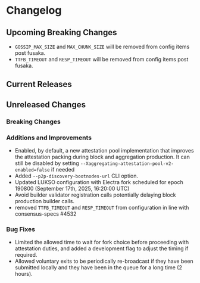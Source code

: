 # Changelog

## Upcoming Breaking Changes
 - `GOSSIP_MAX_SIZE` and `MAX_CHUNK_SIZE` will be removed from config items post fusaka.
 - `TTFB_TIMEOUT` and `RESP_TIMEOUT` will be removed from config items post fusaka.

## Current Releases

## Unreleased Changes

### Breaking Changes

### Additions and Improvements
- Enabled, by default, a new attestation pool implementation that improves the attestation packing during block and aggregation production. It can still be disabled by setting `--Xaggregating-attestation-pool-v2-enabled=false` if needed
- Added `--p2p-discovery-bootnodes-url` CLI option.
- Updated LUKSO configuration with Electra fork scheduled for epoch 190800 (September 17th, 2025, 16:20:00 UTC)
- Avoid builder validator registration calls potentially delaying block production builder calls.
- removed `TTFB_TIMEOUT` and `RESP_TIMEOUT` from configuration in line with consensus-specs #4532

### Bug Fixes
- Limited the allowed time to wait for fork choice before proceeding with attestation duties, and added a development flag to adjust the timing if required.
- Allowed voluntary exits to be periodically re-broadcast if they have been submitted locally and they have been in the queue for a long time (2 hours).
